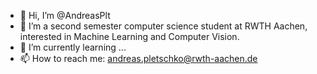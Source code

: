 - 👋 Hi, I’m @AndreasPlt
- 👀 I’m a second semester computer science student at RWTH Aachen, interested in Machine Learning and Computer Vision.
- 🌱 I’m currently learning ...
- 📫 How to reach me: andreas.pletschko@rwth-aachen.de

<!---
AndreasPlt/AndreasPlt is a ✨ special ✨ repository because its `README.md` (this file) appears on your GitHub profile.
You can click the Preview link to take a look at your changes.
--->
